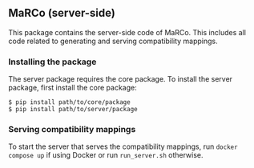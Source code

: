 ## MaRCo (server-side)
This package contains the server-side code of MaRCo.
This includes all code related to generating and serving compatibility mappings.

### Installing the package
The server package requires the core package.
To install the server package, first install the core package:
```
$ pip install path/to/core/package
$ pip install path/to/server/package
```

### Serving compatibility mappings
To start the server that serves the compatibility mappings, run `docker compose up` if using Docker or
run `run_server.sh` otherwise.
